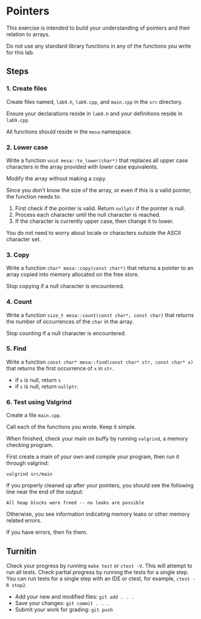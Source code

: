 # Pointers
This exercise is intended to build your understanding of pointers and their relation to arrays.

Do not use any standard library functions in any of the functions you write for this lab.

## Steps

### 1. Create files
Create files named, `lab9.h`, `lab9.cpp`, and `main.cpp`
in the `src` directory.

Ensure your declarations reside in `lab9.h` and
your definitions reside in `lab9.cpp`.

All functions should reside in the `mesa` namespace.

### 2. Lower case
Write a function 
`void mesa::to_lower(char*)` that replaces all upper case
characters in the array provided with lower case equivalents.

Modify the array without making a copy.

Since you don't know the size of the array,
or even if this is a valid pointer, the function needs to:

1. First check if the pointer is valid.
   Return `nullptr` if the pointer is null.
2. Process each character until the null character is reached.
3. If the character is currently upper case, then change it to lower.

You do not need to worry about locale or characters outside the ASCII character set.

### 3. Copy
Write a function 
`char* mesa::copy(const char*)`
that returns a pointer
to an array copied into memory allocated on the free store.

Stop copying if a null character is encountered.

### 4. Count
Write a function
`size_t mesa::count(const char*, const char)`
that returns
the number of occurrences of the `char` in the array.

Stop counting if a null character is encountered.

### 5. Find
Write a function
`const char* mesa::find(const char* str, const char* x)`
that returns
the first occurrence of `x` in `str`.

- if `x` is null, return `s`
- if `s` is null, return `nullptr`.

### 6. Test using Valgrind
Create a file `main.cpp`.

Call each of the functions you wrote.
Keep it simple.

When finished, 
check your main on buffy by running `valgrind`,
a memory checking program.

First create a main of your own and compile your program, 
then run it through valgrind:

```
valgrind src/main
```

If you properly cleaned up after your pointers,
you should see the following line near the end of the output:

```
All heap blocks were freed -- no leaks are possible
```

Otherwise,
you see information indicating memory leaks or other memory related errors.

If you have errors, then fix them.

## Turnitin
Check your progress by running `make test` or `ctest -V`.
This will attempt to run all tests.
Check partial progress by running the tests for a single step.
You can run tests for a single step with an IDE or ctest,
for example, `ctest -R step2`.

- Add your new and modified files: `git add . . . `
- Save your changes: `git commit . . . `
- Submit your work for grading: `git push`


